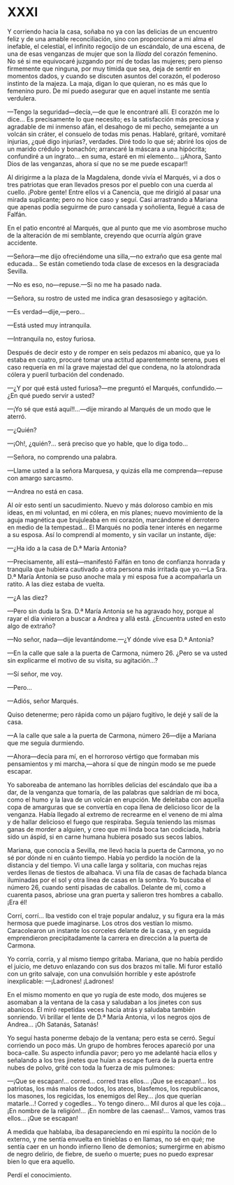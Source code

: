 # XXXI

Y corriendo hacia la casa, soñaba no ya con las delicias de un encuentro feliz
y de una amable reconciliación, sino con proporcionar a mi alma el inefable, el
celestial, el infinito regocijo de un escándalo, de una escena, de una de esas
venganzas de mujer que son la *Ilíada* del corazón femenino. No sé si me
equivocaré juzgando por mí de todas las mujeres; pero pienso firmemente que
ninguna, por muy tímida que sea, deja de sentir en momentos dados, y cuando se
discuten asuntos del corazón, el poderoso instinto de la majeza. La maja, digan
lo que quieran, no es más que lo femenino puro. De mí puedo asegurar que en
aquel instante me sentía verdulera.

—Tengo la seguridad—decía,—de que le encontraré allí. El corazón me lo
dice... Es precisamente lo que necesito; es la satisfacción más preciosa
y agradable de mi inmenso afán, el desahogo de mi pecho, semejante a un volcán
sin cráter, el consuelo de todas mis penas. Hablaré, gritaré, vomitaré
injurias, ¿qué digo injurias?, verdades. Diré todo lo que sé; abriré los ojos
de un marido crédulo y bonachón; arrancaré la máscara a una hipócrita;
confundiré a un ingrato... en suma, estaré en mi elemento... ¡¡Ahora, Santo
Dios de las venganzas, ahora sí que no se me puede escapar!!

Al dirigirme a la plaza de la Magdalena, donde vivía el Marqués, vi a dos
o tres patriotas que eran llevados presos por el pueblo con una cuerda al
cuello. ¡Pobre gente! Entre ellos vi a Canencia, que me dirigió al pasar una
mirada suplicante; pero no hice caso y seguí. Casi arrastrando a Mariana que
apenas podía seguirme de puro cansada y soñolienta, llegué a casa de Falfán.

En el patio encontré al Marqués, que al punto que me vio asombrose mucho de la
alteración de mi semblante, creyendo que ocurría algún grave accidente.

—Señora—me dijo ofreciéndome una silla,—no extraño que esa gente mal
educada... Se están cometiendo toda clase de excesos en la desgraciada Sevilla.

—No es eso, no—repuse.—Si no me ha pasado nada.

—Señora, su rostro de usted me indica gran desasosiego y agitación.

—Es verdad—dije,—pero...

—Está usted muy intranquila.

—Intranquila no, estoy furiosa.

Después de decir esto y de romper en seis pedazos mi abanico, que ya lo estaba
en cuatro, procuré tomar una actitud aparentemente serena, pues el caso
requería en mí la grave majestad del que condena, no la atolondrada cólera
y pueril turbación del condenado.

—¿Y por qué está usted furiosa?—me preguntó el Marqués, confundido.—¿En qué
puedo servir a usted?

—¡Yo sé que está aquí!!...—dije mirando al Marqués de un modo que le aterró.

—¿Quién?

—¡Oh!, ¿quién?... será preciso que yo hable, que lo diga todo...

—Señora, no comprendo una palabra.

—Llame usted a la señora Marquesa, y quizás ella me comprenda—repuse con
amargo sarcasmo.

—Andrea no está en casa.

Al oír esto sentí un sacudimiento. Nuevo y más doloroso cambio en mis ideas, en
mi voluntad, en mi cólera, en mis planes; nuevo movimiento de la aguja
magnética que brujuleaba en mi corazón, marcándome el derrotero en medio de la
tempestad... El Marqués no podía tener interés en negarme a su esposa. Así lo
comprendí al momento, y sin vacilar un instante, dije:

—¿Ha ido a la casa de D.ª María Antonia?

—Precisamente, allí está—manifestó Falfán en tono de confianza honrada
y tranquila que hubiera cautivado a otra persona más irritada que yo.—La Sra.
D.ª María Antonia se puso anoche mala y mi esposa fue a acompañarla un ratito.
A las diez estaba de vuelta.

—¿A las diez?

—Pero sin duda la Sra. D.ª María Antonia se ha agravado hoy, porque al rayar el
día vinieron a buscar a Andrea y allá está. ¿Encuentra usted en esto algo de
extraño?

—No señor, nada—dije levantándome.—¿Y dónde vive esa D.ª Antonia?

—En la calle que sale a la puerta de Carmona, número 26. ¿Pero se va usted sin
explicarme el motivo de su visita, su agitación...?

—Sí señor, me voy.

—Pero...

—Adiós, señor Marqués.

Quiso detenerme; pero rápida como un pájaro fugitivo, le dejé y salí de la
casa.

—A la calle que sale a la puerta de Carmona, número 26—dije a Mariana que me
seguía durmiendo.

—Ahora—decía para mí, en el horroroso vértigo que formaban mis pensamientos
y mi marcha,—ahora sí que de ningún modo se me puede escapar.

Yo saboreaba de antemano las horribles delicias del escándalo que iba a dar, de
la venganza que tomaría, de las palabras que saldrían de mi boca, como el humo
y la lava de un volcán en erupción. Me deleitaba con aquella copa de amarguras
que se convertía en copa llena de delicioso licor de la venganza. Había llegado
al extremo de recrearme en el veneno de mi alma y de hallar delicioso el fuego
que respiraba. Seguía teniendo las mismas ganas de morder a alguien, y creo que
mi linda boca tan codiciada, habría sido un áspid, si en carne humana hubiera
posado sus secos labios.

Mariana, que conocía a Sevilla, me llevó hacia la puerta de Carmona, yo no sé
por dónde ni en cuánto tiempo. Había yo perdido la noción de la distancia y del
tiempo. Vi una calle larga y solitaria, con muchas rejas verdes llenas de
tiestos de albahaca. Vi una fila de casas de fachada blanca iluminadas por el
sol y otra línea de casas en la sombra. Yo buscaba el número 26, cuando sentí
pisadas de caballos. Delante de mí, como a cuarenta pasos, abriose una gran
puerta y salieron tres hombres a caballo. ¡Era él!

Corrí, corrí... Iba vestido con el traje popular andaluz, y su figura era la
más hermosa que puede imaginarse. Los otros dos vestían lo mismo. Caracolearon
un instante los corceles delante de la casa, y en seguida emprendieron
precipitadamente la carrera en dirección a la puerta de Carmona.

Yo corría, corría, y al mismo tiempo gritaba. Mariana, que no había perdido el
juicio, me detuvo enlazando con sus dos brazos mi talle. Mi furor estalló con
un grito salvaje, con una convulsión horrible y este apóstrofe inexplicable:
—¡Ladrones! ¡Ladrones!

En el mismo momento en que yo rugía de este modo, dos mujeres se asomaban a la
ventana de la casa y saludaban a los jinetes con sus abanicos. Él miró
repetidas veces hacia atrás y saludaba también sonriendo. Vi brillar el lente
de D.ª María Antonia, vi los negros ojos de Andrea... ¡Oh Satanás, Satanás!

Yo seguí hasta ponerme debajo de la ventana; pero esta se cerró. Seguí
corriendo un poco más. Un grupo de hombres feroces apareció por una boca-calle.
Su aspecto infundía pavor; pero yo me adelanté hacia ellos y señalando a los
tres jinetes que huían a escape fuera de la puerta entre nubes de polvo, grité
con toda la fuerza de mis pulmones:

—¡Que se escapan!... corred... corred tras ellos... ¡Que se escapan!... los
patriotas, los más malos de todos, los ateos, blasfemos, los republicanos, los
masones, los regicidas, los enemigos del Rey... ¡los que querían matarle...!
Corred y cogedles... Yo tengo dinero... Mil duros al que les coja... ¡En nombre
de la religión!... ¡En nombre de las caenas!... Vamos, vamos tras ellos... ¡Que
se escapan!

A medida que hablaba, iba desapareciendo en mi espíritu la noción de lo
externo, y me sentía envuelta en tinieblas o en llamas, no sé en qué; me sentía
caer en un hondo infierno lleno de demonios; sumergirme en abismo de negro
delirio, de fiebre, de sueño o muerte; pues no puedo expresar bien lo que era
aquello.

Perdí el conocimiento.
